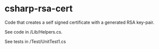 # csharp-rsa-cert

Code that creates a self signed certificate with a generated RSA key-pair.

See code in /Lib/Helpers.cs.

See tests in /Test/UnitTest1.cs
